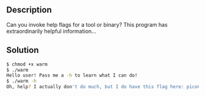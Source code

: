 ## Description
Can you invoke help flags for a tool or binary? This program has extraordinarily helpful information...

## Solution

```bash
$ chmod +x warm 
$ ./warm 
Hello user! Pass me a -h to learn what I can do!
$ ./warm -h
Oh, help? I actually don't do much, but I do have this flag here: picoCTF{b1scu1ts_4nd_gr4vy_18788aaa}
```
